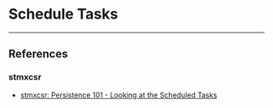 # Schedule Tasks

---
## References

### stmxcsr

- [stmxcsr: Persistence 101 - Looking at the Scheduled Tasks](https://stmxcsr.com/persistence/scheduled-tasks.html)